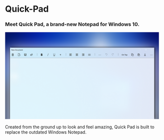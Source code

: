 # Quick-Pad
<h3>Meet Quick Pad, a brand-new Notepad for Windows 10.</h3>
<img src="quick pad hero art2.png" width="800px">
<p>Created from the ground up to look and feel amazing, Quick Pad is built to replace the outdated Windows Notepad.</p>


